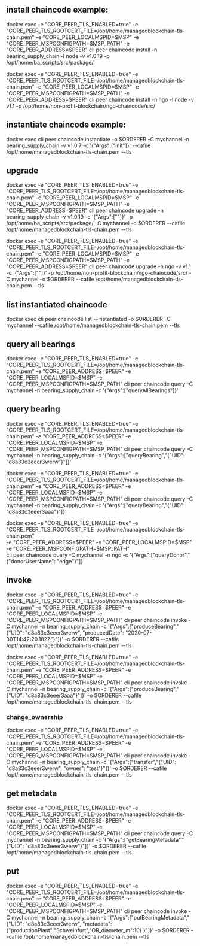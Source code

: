 ## install chaincode example:

docker exec -e "CORE_PEER_TLS_ENABLED=true" -e "CORE_PEER_TLS_ROOTCERT_FILE=/opt/home/managedblockchain-tls-chain.pem" -e "CORE_PEER_LOCALMSPID=$MSP" -e "CORE_PEER_MSPCONFIGPATH=$MSP_PATH" -e "CORE_PEER_ADDRESS=$PEER" cli peer chaincode install -n bearing_supply_chain -l node -v v1.0.19 -p /opt/home/ba_scripts/src/package/


docker exec -e "CORE_PEER_TLS_ENABLED=true" -e "CORE_PEER_TLS_ROOTCERT_FILE=/opt/home/managedblockchain-tls-chain.pem" -e "CORE_PEER_LOCALMSPID=$MSP" -e "CORE_PEER_MSPCONFIGPATH=$MSP_PATH" -e "CORE_PEER_ADDRESS=$PEER" cli peer chaincode install -n ngo -l node -v v1.1 -p /opt/home/non-profit-blockchain/ngo-chaincode/src/


## instantiate chaincode example:

docker exec cli peer chaincode instantiate -o $ORDERER -C mychannel -n bearing_supply_chain -v v1.0.7 -c '{"Args":["init"]}' --cafile /opt/home/managedblockchain-tls-chain.pem --tls


## upgrade

docker exec -e "CORE_PEER_TLS_ENABLED=true" -e "CORE_PEER_TLS_ROOTCERT_FILE=/opt/home/managedblockchain-tls-chain.pem"  -e "CORE_PEER_LOCALMSPID=$MSP" -e "CORE_PEER_MSPCONFIGPATH=$MSP_PATH" -e "CORE_PEER_ADDRESS=$PEER" cli peer chaincode upgrade -n bearing_supply_chain -v v1.0.19 -c '{"Args":[""]}' -p /opt/home/ba_scripts/src/package/ -C mychannel -o $ORDERER --cafile /opt/home/managedblockchain-tls-chain.pem --tls
 
docker exec -e "CORE_PEER_TLS_ENABLED=true" -e "CORE_PEER_TLS_ROOTCERT_FILE=/opt/home/managedblockchain-tls-chain.pem"  -e "CORE_PEER_LOCALMSPID=$MSP" -e "CORE_PEER_MSPCONFIGPATH=$MSP_PATH" -e "CORE_PEER_ADDRESS=$PEER" cli peer chaincode upgrade -n ngo -v v1.1 -c '{"Args":[""]}' -p /opt/home/non-profit-blockchain/ngo-chaincode/src/ -C mychannel -o $ORDERER --cafile /opt/home/managedblockchain-tls-chain.pem --tls

## list instantiated chaincode

docker exec cli peer chaincode list --instantiated -o $ORDERER -C mychannel --cafile /opt/home/managedblockchain-tls-chain.pem --tls


## query all bearings

docker exec -e "CORE_PEER_TLS_ENABLED=true" -e "CORE_PEER_TLS_ROOTCERT_FILE=/opt/home/managedblockchain-tls-chain.pem" -e "CORE_PEER_ADDRESS=$PEER" -e "CORE_PEER_LOCALMSPID=$MSP" -e "CORE_PEER_MSPCONFIGPATH=$MSP_PATH" cli peer chaincode query -C mychannel -n bearing_supply_chain -c '{"Args":["queryAllBearings"]}'


## query bearing

docker exec -e "CORE_PEER_TLS_ENABLED=true" -e "CORE_PEER_TLS_ROOTCERT_FILE=/opt/home/managedblockchain-tls-chain.pem" -e "CORE_PEER_ADDRESS=$PEER" -e "CORE_PEER_LOCALMSPID=$MSP" -e "CORE_PEER_MSPCONFIGPATH=$MSP_PATH" cli peer chaincode query -C mychannel -n bearing_supply_chain -c '{"Args":["queryBearing","{\"UID\": \"d8a83c3eeer3werw\"}"]}'

docker exec -e "CORE_PEER_TLS_ENABLED=true" -e "CORE_PEER_TLS_ROOTCERT_FILE=/opt/home/managedblockchain-tls-chain.pem" -e "CORE_PEER_ADDRESS=$PEER" -e "CORE_PEER_LOCALMSPID=$MSP" -e "CORE_PEER_MSPCONFIGPATH=$MSP_PATH" cli peer chaincode query -C mychannel -n bearing_supply_chain -c '{"Args":["queryBearing","{\"UID\": \"d8a83c3eeer3aaa\"}"]}'

 
docker exec -e "CORE_PEER_TLS_ENABLED=true" -e "CORE_PEER_TLS_ROOTCERT_FILE=/opt/home/managedblockchain-tls-chain.pem" \
    -e "CORE_PEER_ADDRESS=$PEER" -e "CORE_PEER_LOCALMSPID=$MSP" -e "CORE_PEER_MSPCONFIGPATH=$MSP_PATH" \
    cli peer chaincode query -C mychannel -n ngo -c '{"Args":["queryDonor","{\"donorUserName\": \"edge\"}"]}'

## invoke

docker exec -e "CORE_PEER_TLS_ENABLED=true" -e "CORE_PEER_TLS_ROOTCERT_FILE=/opt/home/managedblockchain-tls-chain.pem" -e "CORE_PEER_ADDRESS=$PEER" -e "CORE_PEER_LOCALMSPID=$MSP" -e "CORE_PEER_MSPCONFIGPATH=$MSP_PATH" cli peer chaincode invoke -C mychannel -n bearing_supply_chain -c  '{"Args":["produceBearing","{\"UID\": \"d8a83c3eeer3werw\", \"producedDate\": \"2020-07-30T14:42:20.182Z\"}"]}' -o $ORDERER --cafile /opt/home/managedblockchain-tls-chain.pem --tls

docker exec -e "CORE_PEER_TLS_ENABLED=true" -e "CORE_PEER_TLS_ROOTCERT_FILE=/opt/home/managedblockchain-tls-chain.pem" -e "CORE_PEER_ADDRESS=$PEER" -e "CORE_PEER_LOCALMSPID=$MSP" -e "CORE_PEER_MSPCONFIGPATH=$MSP_PATH" cli peer chaincode invoke -C mychannel -n bearing_supply_chain -c  '{"Args":["produceBearing","{\"UID\": \"d8a83c3eeer3aaa\"}"]}' -o $ORDERER --cafile /opt/home/managedblockchain-tls-chain.pem --tls


### change_ownership

docker exec -e "CORE_PEER_TLS_ENABLED=true" -e "CORE_PEER_TLS_ROOTCERT_FILE=/opt/home/managedblockchain-tls-chain.pem" -e "CORE_PEER_ADDRESS=$PEER" -e "CORE_PEER_LOCALMSPID=$MSP" -e "CORE_PEER_MSPCONFIGPATH=$MSP_PATH" cli peer chaincode invoke -C mychannel -n bearing_supply_chain -c  '{"Args":["transfer","{\"UID\": \"d8a83c3eeer3werw\", \"owner\": \"test\"}"]}' -o $ORDERER --cafile /opt/home/managedblockchain-tls-chain.pem --tls



## get metadata
docker exec -e "CORE_PEER_TLS_ENABLED=true" -e "CORE_PEER_TLS_ROOTCERT_FILE=/opt/home/managedblockchain-tls-chain.pem" -e "CORE_PEER_ADDRESS=$PEER" -e "CORE_PEER_LOCALMSPID=$MSP" -e "CORE_PEER_MSPCONFIGPATH=$MSP_PATH" cli peer chaincode query -C mychannel -n bearing_supply_chain -c  '{"Args":["getBearingMetadata","{\"UID\": \"d8a83c3eeer3werw\"}"]}' -o $ORDERER --cafile /opt/home/managedblockchain-tls-chain.pem --tls


## put
docker exec -e "CORE_PEER_TLS_ENABLED=true" -e "CORE_PEER_TLS_ROOTCERT_FILE=/opt/home/managedblockchain-tls-chain.pem" -e "CORE_PEER_ADDRESS=$PEER" -e "CORE_PEER_LOCALMSPID=$MSP" -e "CORE_PEER_MSPCONFIGPATH=$MSP_PATH" cli peer chaincode invoke -C mychannel -n bearing_supply_chain -c  '{"Args":["putBearingMetadata","{\"UID\": \"d8a83c3eeer3werw\", \"metadata\": {\"productionPlant\":\"Schweinfurt\",\"OR_diameter_m\":10} }"]}' -o $ORDERER --cafile /opt/home/managedblockchain-tls-chain.pem --tls